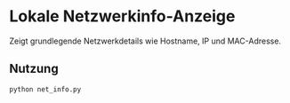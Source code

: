 # Lokale Netzwerkinfo-Anzeige

Zeigt grundlegende Netzwerkdetails wie Hostname, IP und MAC-Adresse.

## Nutzung
```bash
python net_info.py

